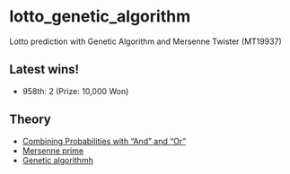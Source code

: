 # lotto_genetic_algorithm
Lotto prediction with Genetic Algorithm and Mersenne Twister (MT19937)

## Latest wins!
  * 958th: 2 (Prize: 10,000 Won)

## Theory
  * [Combining Probabilities with “And” and “Or”](https://math.libretexts.org/Bookshelves/Applied_Mathematics/Book%3A_College_Mathematics_for_Everyday_Life_(Inigo_et_al)/03%3A_Probability/3.02%3A_Combining_Probabilities_with_And_and_Or)
  * [Mersenne prime](https://en.wikipedia.org/wiki/Mersenne_prime)
  * [Genetic algorithmh](https://en.wikipedia.org/wiki/Genetic_algorithm)
